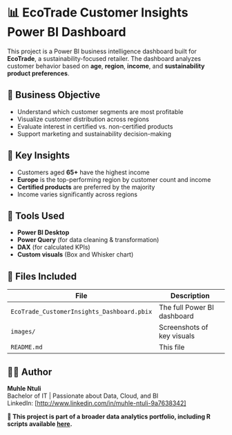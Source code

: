 # 📊 EcoTrade Customer Insights Power BI Dashboard

This project is a Power BI business intelligence dashboard built for **EcoTrade**, a sustainability-focused retailer. The dashboard analyzes customer behavior based on **age**, **region**, **income**, and **sustainability product preferences**.

## 💼 Business Objective

- Understand which customer segments are most profitable
- Visualize customer distribution across regions
- Evaluate interest in certified vs. non-certified products
- Support marketing and sustainability decision-making

## 🧠 Key Insights

- Customers aged **65+** have the highest income
- **Europe** is the top-performing region by customer count and income
- **Certified products** are preferred by the majority
- Income varies significantly across regions

## 🔧 Tools Used

- **Power BI Desktop**
- **Power Query** (for data cleaning & transformation)
- **DAX** (for calculated KPIs)
- **Custom visuals** (Box and Whisker chart)


## 📁 Files Included

| File | Description |
|------|-------------|
| `EcoTrade_CustomerInsights_Dashboard.pbix` | The full Power BI dashboard |
| `images/` | Screenshots of key visuals |
| `README.md` | This file |

## 🧑‍💻 Author

**Muhle Ntuli**  
Bachelor of IT | Passionate about Data, Cloud, and BI  
LinkedIn: [http://www.linkedin.com/in/muhle-ntuli-9a7638342]


**🚀 This project is part of a broader data analytics portfolio, including R scripts available [here](https://github.com/Ashley-sdev/EcoTrade-CustomerSegmentation-R).**
